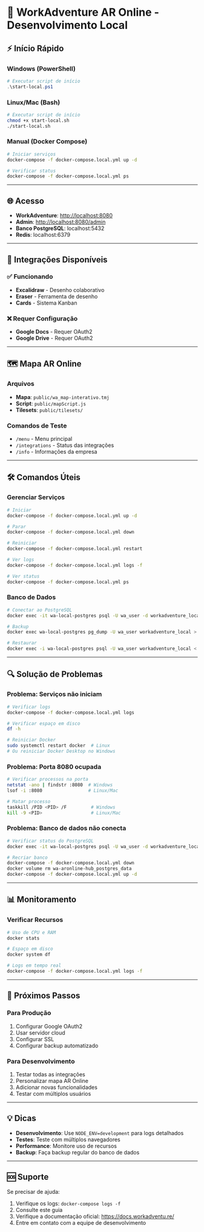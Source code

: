 # 🚀 WorkAdventure AR Online - Desenvolvimento Local

## ⚡ **Início Rápido**

### **Windows (PowerShell)**

```powershell
# Executar script de início
.\start-local.ps1
```

### **Linux/Mac (Bash)**

```bash
# Executar script de início
chmod +x start-local.sh
./start-local.sh
```

### **Manual (Docker Compose)**

```bash
# Iniciar serviços
docker-compose -f docker-compose.local.yml up -d

# Verificar status
docker-compose -f docker-compose.local.yml ps
```

---

## 🌐 **Acesso**

- **WorkAdventure**: <http://localhost:8080>
- **Admin**: <http://localhost:8080/admin>
- **Banco PostgreSQL**: localhost:5432
- **Redis**: localhost:6379

---

## 🎯 **Integrações Disponíveis**

### **✅ Funcionando**

- **Excalidraw** - Desenho colaborativo
- **Eraser** - Ferramenta de desenho
- **Cards** - Sistema Kanban

### **❌ Requer Configuração**

- **Google Docs** - Requer OAuth2
- **Google Drive** - Requer OAuth2

---

## 🗺️ **Mapa AR Online**

### **Arquivos**

- **Mapa**: `public/wa_map-interativo.tmj`
- **Script**: `public/mapScript.js`
- **Tilesets**: `public/tilesets/`

### **Comandos de Teste**

- `/menu` - Menu principal
- `/integrations` - Status das integrações
- `/info` - Informações da empresa

---

## 🛠️ **Comandos Úteis**

### **Gerenciar Serviços**

```bash
# Iniciar
docker-compose -f docker-compose.local.yml up -d

# Parar
docker-compose -f docker-compose.local.yml down

# Reiniciar
docker-compose -f docker-compose.local.yml restart

# Ver logs
docker-compose -f docker-compose.local.yml logs -f

# Ver status
docker-compose -f docker-compose.local.yml ps
```

### **Banco de Dados**

```bash
# Conectar ao PostgreSQL
docker exec -it wa-local-postgres psql -U wa_user -d workadventure_local

# Backup
docker exec wa-local-postgres pg_dump -U wa_user workadventure_local > backup.sql

# Restaurar
docker exec -i wa-local-postgres psql -U wa_user workadventure_local < backup.sql
```

---

## 🔍 **Solução de Problemas**

### **Problema: Serviços não iniciam**

```bash
# Verificar logs
docker-compose -f docker-compose.local.yml logs

# Verificar espaço em disco
df -h

# Reiniciar Docker
sudo systemctl restart docker  # Linux
# Ou reiniciar Docker Desktop no Windows
```

### **Problema: Porta 8080 ocupada**

```bash
# Verificar processos na porta
netstat -ano | findstr :8080  # Windows
lsof -i :8080                 # Linux/Mac

# Matar processo
taskkill /PID <PID> /F         # Windows
kill -9 <PID>                  # Linux/Mac
```

### **Problema: Banco de dados não conecta**

```bash
# Verificar status do PostgreSQL
docker exec -it wa-local-postgres psql -U wa_user -d workadventure_local

# Recriar banco
docker-compose -f docker-compose.local.yml down
docker volume rm wa-aronline-hub_postgres_data
docker-compose -f docker-compose.local.yml up -d
```

---

## 📊 **Monitoramento**

### **Verificar Recursos**

```bash
# Uso de CPU e RAM
docker stats

# Espaço em disco
docker system df

# Logs em tempo real
docker-compose -f docker-compose.local.yml logs -f
```

---

## 🎉 **Próximos Passos**

### **Para Produção**

1. Configurar Google OAuth2
2. Usar servidor cloud
3. Configurar SSL
4. Configurar backup automatizado

### **Para Desenvolvimento**

1. Testar todas as integrações
2. Personalizar mapa AR Online
3. Adicionar novas funcionalidades
4. Testar com múltiplos usuários

---

## 💡 **Dicas**

- **Desenvolvimento**: Use `NODE_ENV=development` para logs detalhados
- **Testes**: Teste com múltiplos navegadores
- **Performance**: Monitore uso de recursos
- **Backup**: Faça backup regular do banco de dados

---

## 🆘 **Suporte**

Se precisar de ajuda:

1. Verifique os logs: `docker-compose logs -f`
2. Consulte este guia
3. Verifique a documentação oficial: <https://docs.workadventu.re/>
4. Entre em contato com a equipe de desenvolvimento
